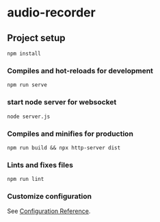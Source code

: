 # audio-recorder

## Project setup
```
npm install
```

### Compiles and hot-reloads for development
```
npm run serve
```
### start node server for websocket
```
node server.js
```

### Compiles and minifies for production
```
npm run build && npx http-server dist
```

### Lints and fixes files
```
npm run lint
```

### Customize configuration
See [Configuration Reference](https://cli.vuejs.org/config/).

